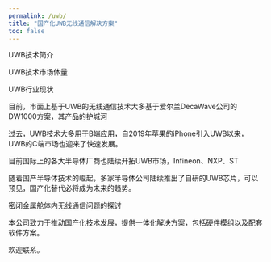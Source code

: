 ```yaml
---
permalink: /uwb/
title: "国产化UWB无线通信解决方案"
toc: false
---
```


UWB技术简介

UWB技术市场体量

UWB行业现状

目前，市面上基于UWB的无线通信技术大多基于爱尔兰DecaWave公司的DW1000方案，其产品的护城河

过去，UWB技术大多用于B端应用，自2019年苹果的iPhone引入UWB以来，UWB的C端市场也迎来了快速发展。

目前国际上的各大半导体厂商也陆续开拓UWB市场，Infineon、NXP、ST

随着国产半导体技术的崛起，多家半导体公司陆续推出了自研的UWB芯片，可以预见，国产化替代必将成为未来的趋势。


密闭金属舱体内无线通信问题的探讨

本公司致力于推动国产化技术发展，提供一体化解决方案，包括硬件模组以及配套软件方案。

欢迎联系。